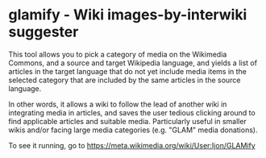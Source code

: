 glamify - Wiki images-by-interwiki suggester
=====

This tool allows you to pick a category of media on the Wikimedia Commons, and a source and target Wikipedia language, and yields a list of articles in the target language that do not yet include media items in the selected category that are included by the same articles in the source language.

In other words, it allows a wiki to follow the lead of another wiki in integrating media in articles, and saves the user tedious clicking around to find applicable articles and suitable media.  Particularly useful in smaller wikis and/or facing large media categories (e.g. "GLAM" media donations).

To see it running, go to https://meta.wikimedia.org/wiki/User:Ijon/GLAMify
